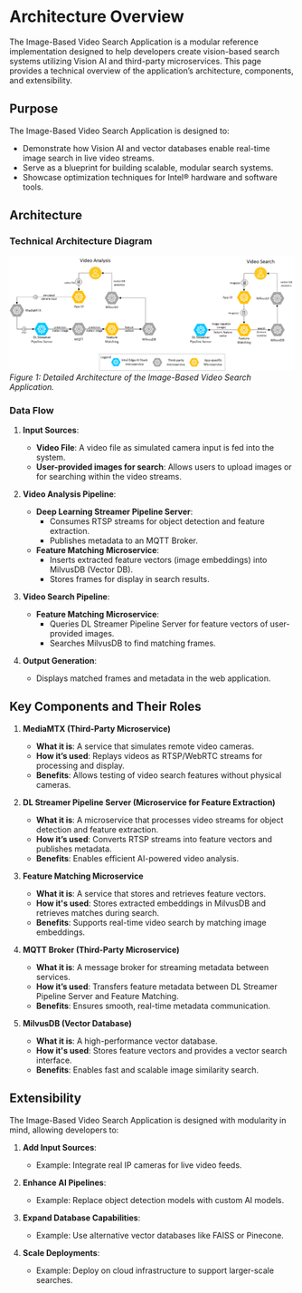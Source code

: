 # Architecture Overview

The Image-Based Video Search Application is a modular reference implementation designed to help developers create vision-based search systems utilizing Vision AI and third-party microservices. This page provides a technical overview of the application’s architecture, components, and extensibility.

## Purpose

The Image-Based Video Search Application is designed to:

- Demonstrate how Vision AI and vector databases enable real-time image search in live video streams.
- Serve as a blueprint for building scalable, modular search systems.
- Showcase optimization techniques for Intel® hardware and software tools.

## Architecture

### Technical Architecture Diagram
![Technical Architecture Diagram](_images/architecture.png)
*Figure 1: Detailed Architecture of the Image-Based Video Search Application.*

### Data Flow

1. **Input Sources**:
   - **Video File**: A video file as simulated camera input is fed into the system.
   - **User-provided images for search**: Allows users to upload images or for searching within the video streams.

2. **Video Analysis Pipeline**:
   - **Deep Learning Streamer Pipeline Server**:
     - Consumes RTSP streams for object detection and feature extraction.
     - Publishes metadata to an MQTT Broker.
   - **Feature Matching Microservice**:
     - Inserts extracted feature vectors (image embeddings) into MilvusDB (Vector DB).
     - Stores frames for display in search results.

3. **Video Search Pipeline**:
   - **Feature Matching Microservice**:
     - Queries DL Streamer Pipeline Server for feature vectors of user-provided images.
     - Searches MilvusDB to find matching frames.

4. **Output Generation**:
   - Displays matched frames and metadata in the web application.

## Key Components and Their Roles

1. **MediaMTX (Third-Party Microservice)**
   - **What it is**: A service that simulates remote video cameras.
   - **How it’s used**: Replays videos as RTSP/WebRTC streams for processing and display.
   - **Benefits**: Allows testing of video search features without physical cameras.

2. **DL Streamer Pipeline Server (Microservice for Feature Extraction)**
   - **What it is**: A microservice that processes video streams for object detection and feature extraction.
   - **How it’s used**: Converts RTSP streams into feature vectors and publishes metadata.
   - **Benefits**: Enables efficient AI-powered video analysis.

3. **Feature Matching Microservice**
   - **What it is**: A service that stores and retrieves feature vectors.
   - **How it's used**: Stores extracted embeddings in MilvusDB and retrieves matches during search.
   - **Benefits**: Supports real-time video search by matching image embeddings.

4. **MQTT Broker (Third-Party Microservice)**
   - **What it is**: A message broker for streaming metadata between services.
   - **How it’s used**: Transfers feature metadata between DL Streamer Pipeline Server and Feature Matching.
   - **Benefits**: Ensures smooth, real-time metadata communication.

5. **MilvusDB (Vector Database)**
   - **What it is**: A high-performance vector database.
   - **How it's used**: Stores feature vectors and provides a vector search interface.
   - **Benefits**: Enables fast and scalable image similarity search.

## Extensibility

The Image-Based Video Search Application is designed with modularity in mind, allowing developers to:

1. **Add Input Sources**:
   - Example: Integrate real IP cameras for live video feeds.

2. **Enhance AI Pipelines**:
   - Example: Replace object detection models with custom AI models.

3. **Expand Database Capabilities**:
   - Example: Use alternative vector databases like FAISS or Pinecone.

4. **Scale Deployments**:
   - Example: Deploy on cloud infrastructure to support larger-scale searches.

